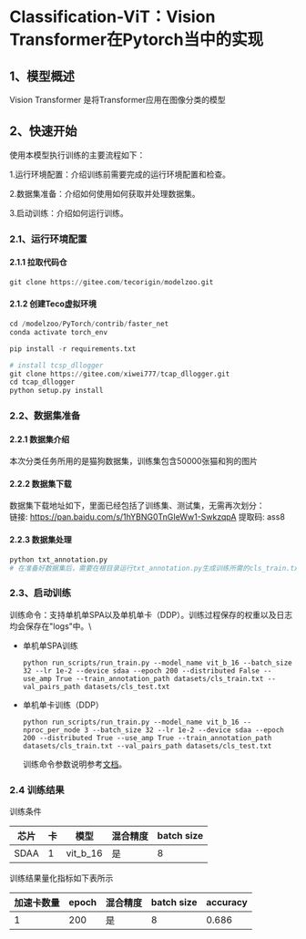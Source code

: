  # Classification-ViT：Vision Transformer在Pytorch当中的实现

## 1、模型概述
Vision Transformer 是将Transformer应用在图像分类的模型
## 2、快速开始
使用本模型执行训练的主要流程如下：

1.运行环境配置：介绍训练前需要完成的运行环境配置和检查。

2.数据集准备：介绍如何使用如何获取并处理数据集。

3.启动训练：介绍如何运行训练。
### 2.1、运行环境配置
#### 2.1.1 拉取代码仓
```python
git clone https://gitee.com/tecorigin/modelzoo.git
```

#### 2.1.2 创建Teco虚拟环境
```python
cd /modelzoo/PyTorch/contrib/faster_net
conda activate torch_env

pip install -r requirements.txt

# install tcsp_dllogger
git clone https://gitee.com/xiwei777/tcap_dllogger.git
cd tcap_dllogger
python setup.py install
```
### 2.2、数据集准备
#### 2.2.1 数据集介绍
本次分类任务所用的是猫狗数据集，训练集包含50000张猫和狗的图片
#### 2.2.2 数据集下载
数据集下载地址如下，里面已经包括了训练集、测试集，无需再次划分：  
链接: https://pan.baidu.com/s/1hYBNG0TnGIeWw1-SwkzqpA
提取码: ass8
#### 2.2.3 数据集处理
```python
python txt_annotation.py
# 在准备好数据集后，需要在根目录运行txt_annotation.py生成训练所需的cls_train.txt
```

### 2.3、启动训练
训练命令：支持单机单SPA以及单机单卡（DDP）。训练过程保存的权重以及日志均会保存在"logs"中。\
- 单机单SPA训练
    ```
    python run_scripts/run_train.py --model_name vit_b_16 --batch_size 32 --lr 1e-2 --device sdaa --epoch 200 --distributed False --use_amp True --train_annotation_path datasets/cls_train.txt --val_pairs_path datasets/cls_test.txt
    ```
- 单机单卡训练（DDP）
    ```
    python run_scripts/run_train.py --model_name vit_b_16 --nproc_per_node 3 --batch_size 32 --lr 1e-2 --device sdaa --epoch 200 --distributed True --use_amp True --train_annotation_path datasets/cls_train.txt --val_pairs_path datasets/cls_test.txt
    ```
    训练命令参数说明参考[文档](run_scripts/README.md)。

### 2.4 训练结果
训练条件

| 芯片   | 卡 | 模型          | 混合精度 | batch size |
|------|---|-------------|------|------------|
| SDAA | 1 | vit_b_16 | 是    | 8          |

训练结果量化指标如下表所示

| 加速卡数量 | epoch | 混合精度 | batch size | accuracy |
|-------|-------|------|------------|---------|
| 1     | 200    | 是    | 8          | 0.686   |
